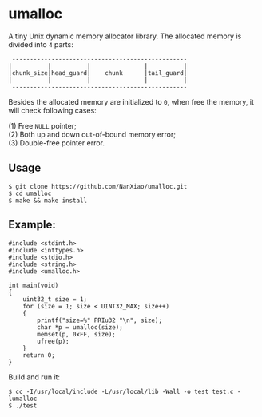 # umalloc
A tiny Unix dynamic memory allocator library. The allocated memory is divided into `4` parts:  

	 -------------------------------------------------
	|          |          |               |          |
	|chunk_size|head_guard|    chunk      |tail_guard|
	|          |          |               |          |
     ------------------------------------------------- 
Besides the allocated memory are initialized to `0`, when free the memory, it will check following cases:  

(1) Free `NULL` pointer;  
(2) Both up and down out-of-bound memory error;  
(3) Double-free pointer error.  

## Usage 
	$ git clone https://github.com/NanXiao/umalloc.git
	$ cd umalloc
	$ make && make install

## Example:  

    #include <stdint.h>
    #include <inttypes.h>
    #include <stdio.h>
    #include <string.h>
    #include <umalloc.h>

    int main(void)
    {
        uint32_t size = 1;
        for (size = 1; size < UINT32_MAX; size++)
        {
            printf("size=%" PRIu32 "\n", size);
            char *p = umalloc(size);
            memset(p, 0xFF, size);
            ufree(p);
        }
        return 0;
    }


Build and run it:  

	$ cc -I/usr/local/include -L/usr/local/lib -Wall -o test test.c -lumalloc
	$ ./test

